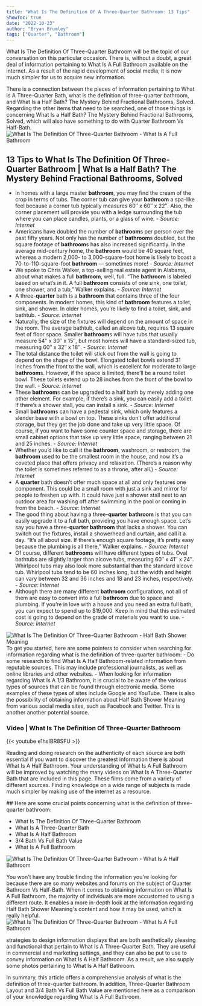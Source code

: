 ```yaml
---
title: "What Is The Definition Of A Three-Quarter Bathroom: 13 Tips"
ShowToc: true 
date: "2022-10-23"
author: "Bryan Brumley" 
tags: ["Quarter", "Bathroom"]
---
```


What Is The Definition Of Three-Quarter Bathroom will be the topic of our conversation on this particular occasion. There is, without a doubt, a great deal of information pertaining to What Is A Full Bathroom available on the internet. As a result of the rapid development of social media, it is now much simpler for us to acquire new information.

There is a connection between the pieces of information pertaining to What Is A Three-Quarter Bath, what is the definition of three-quarter bathroom, and What Is a Half Bath? The Mystery Behind Fractional Bathrooms, Solved. Regarding the other items that need to be searched, one of those things is concerning What Is a Half Bath? The Mystery Behind Fractional Bathrooms, Solved, which will also have something to do with Quarter Bathroom Vs Half-Bath.
<img loading="lazy" src="https://www.places.co.za/crs/photolarge/45652.jpg" onerror="this.onerror=null;this.src='https://blogger.googleusercontent.com/img/a/AVvXsEhe7F7TRXHtjiKvHb5vS7DmnxvpHiDyoYyYvm1nHB3Qp2_w3BnM6A2eq4v7FYxCC9bfZt3a9vIMtAYEKUiaDQbHMg-ViyGmRIj39MLp0bGFfgfYw1Dc9q_H-T0wiTm3l0Uq42dETrN9eC8aGJ9_IORZsxST1AcLR7np1koOfcc7tnHa4S8Mwz_xD9d0=s16000';" alt="What Is The Definition Of Three-Quarter Bathroom - What Is A Full Bathroom" >

## 13 Tips to What Is The Definition Of Three-Quarter Bathroom | What Is a Half Bath? The Mystery Behind Fractional Bathrooms, Solved
-   In homes with a large master **bathroom**, you may find the cream of the crop in terms of tubs. The corner tub can give your **bathroom** a spa-like feel because a corner tub typically measures 60″ x 60″ x 22″. Also, the corner placement will provide you with a ledge surrounding the tub where you can place candles, plants, or a glass of wine. - <cite>Source: Internet</cite>
-   Americans have doubled the number of **bathroom**s per person over the past fifty years. Not only has the number of **bathroom**s doubled, but the square footage of **bathroom**s has also increased significantly. In the average mid-century home, the **bathroom** would be 40 square feet, whereas a modern 2,000- to 3,000-square-foot home is likely to boast a 70-to-110-square-foot **bathroom** — sometimes more! - <cite>Source: Internet</cite>
-   We spoke to Chris Walker, a top-selling real estate agent in Alabama, about what makes a full **bathroom**, well, full. “The **bathroom** is labeled based on what’s in it. A full **bathroom** consists of one sink, one toilet, one shower, and a tub,” Walker explains. - <cite>Source: Internet</cite>
-   A three-**quarter** bath is a **bathroom** that contains three of the four components. In modern homes, this kind of **bathroom** features a toilet, sink, and shower. In older homes, you’re likely to find a toilet, sink, and bathtub. - <cite>Source: Internet</cite>
-   Naturally, the size of the fixtures will depend on the amount of space in the room. The average bathtub, called an alcove tub, requires 13 square feet of floor space. Smaller **bathroom**s will have tubs that usually measure 54″ x 30″ x 15″, but most homes will have a standard-sized tub, measuring 60″ x 32″ x 18″. - <cite>Source: Internet</cite>
-   The total distance the toilet will stick out from the wall is going to depend on the shape of the bowl. Elongated toilet bowls extend 31 inches from the front to the wall, which is excellent for moderate to large **bathroom**s. However, if the space is limited, there’ll be a round toilet bowl. These toilets extend up to 28 inches from the front of the bowl to the wall. - <cite>Source: Internet</cite>
-   These **bathroom**s can be upgraded to a half bath by merely adding one other element. For example, if there’s a sink, you can easily add a toilet. If there’s a shower stall, you can install a sink. - <cite>Source: Internet</cite>
-   Small **bathroom**s can have a pedestal sink, which only features a slender base with a bowl on top. These sinks don’t offer additional storage, but they get the job done and take up very little space. Of course, if you want to have some counter space and storage, there are small cabinet options that take up very little space, ranging between 21 and 25 inches. - <cite>Source: Internet</cite>
-   Whether you’d like to call it the **bathroom**, washroom, or restroom, the **bathroom** used to be the smallest room in the house, and now it’s a coveted place that offers privacy and relaxation. (There’s a reason why the toilet is sometimes referred to as a throne, after all.) - <cite>Source: Internet</cite>
-   A **quarter** bath doesn’t offer much space at all and only features one component. This could be a small room with just a sink and mirror for people to freshen up with. It could have just a shower stall next to an outdoor area for washing off after swimming in the pool or coming in from the beach. - <cite>Source: Internet</cite>
-   The good thing about having a three-**quarter** **bathroom** is that you can easily upgrade it to a full bath, providing you have enough space. Let’s say you have a three-**quarter** **bathroom** that lacks a shower. You can switch out the fixtures, install a showerhead and curtain, and call it a day. “It’s all about size. If there’s enough square footage, it’s pretty easy because the plumbing is all there,” Walker explains. - <cite>Source: Internet</cite>
-   Of course, different **bathroom**s will have different types of tubs. Oval bathtubs are slightly larger than alcove tubs, measuring 60″ x 41″ x 24″. Whirlpool tubs may also look more substantial than the standard alcove tub. Whirlpool tubs tend to be 60 inches long, but the width and height can vary between 32 and 36 inches and 18 and 23 inches, respectively. - <cite>Source: Internet</cite>
-   Although there are many different **bathroom** configurations, not all of them are easy to convert into a full **bathroom** due to space and plumbing. If you’re in love with a house and you need an extra full bath, you can expect to spend up to $19,000. Keep in mind that this estimated cost is going to depend on the grade of materials you want to use. - <cite>Source: Internet</cite>


<img loading="lazy" src="https://fthmb.tqn.com/KiejVL45uLYt4iBzWTmONrD5330=/5000x3300/filters:fill(auto,1)/heading-cut-Sky-Pencil-big-573c84ce3df78c6bb00f15e9.jpg" onerror="this.onerror=null;this.src='https://blogger.googleusercontent.com/img/a/AVvXsEhe7F7TRXHtjiKvHb5vS7DmnxvpHiDyoYyYvm1nHB3Qp2_w3BnM6A2eq4v7FYxCC9bfZt3a9vIMtAYEKUiaDQbHMg-ViyGmRIj39MLp0bGFfgfYw1Dc9q_H-T0wiTm3l0Uq42dETrN9eC8aGJ9_IORZsxST1AcLR7np1koOfcc7tnHa4S8Mwz_xD9d0=s16000';" alt="What Is The Definition Of Three-Quarter Bathroom - Half Bath Shower Meaning" >
To get you started, here are some pointers to consider when searching for information regarding what is the definition of three-quarter bathroom:
- Do some research to find What Is A Half Bathroom-related information from reputable sources. This may include professional journalists, as well as online libraries and other websites.
- When looking for information regarding What Is A 1/3 Bathroom, it is crucial to be aware of the various types of sources that can be found through electronic media. Some examples of these types of sites include Google and YouTube. There is also the possibility of obtaining information about Half Bath Shower Meaning from various social media sites, such as Facebook and Twitter. This is another another potential source.

### Video | What Is The Definition Of Three-Quarter Bathroom
{{< youtube e1hsIBR8SFU >}} 


Reading and doing research on the authenticity of each source are both essential if you want to discover the greatest information there is about What Is A Half Bathroom.
Your understanding of What Is A Full Bathroom will be improved by watching the many videos on What Is A Three-Quarter Bath that are included in this page. These films come from a variety of different sources. Finding knowledge on a wide range of subjects is made much simpler by making use of the internet as a resource.
<script async="async" data-cfasync="false" src="//normallydemandedalter.com/fe63df3c5408708b15d8dc3d9b206b31/invoke.js"></script>
<div id="container-fe63df3c5408708b15d8dc3d9b206b31"></div>
## Here are some crucial points concerning what is the definition of three-quarter bathroom:

- What Is The Definition Of Three-Quarter Bathroom
- What Is A Three-Quarter Bath
- What Is A Half Bathroom
- 3/4 Bath Vs Full Bath Value
- What Is A Full Bathroom

 <img loading="lazy" src="https://www.stir.ac.uk/media/stirling/global-assets/accommodation/beech-court-standard-flats/full-size/Beech-court-bedroom-760x470.jpg" onerror="this.onerror=null;this.src='https://blogger.googleusercontent.com/img/a/AVvXsEhe7F7TRXHtjiKvHb5vS7DmnxvpHiDyoYyYvm1nHB3Qp2_w3BnM6A2eq4v7FYxCC9bfZt3a9vIMtAYEKUiaDQbHMg-ViyGmRIj39MLp0bGFfgfYw1Dc9q_H-T0wiTm3l0Uq42dETrN9eC8aGJ9_IORZsxST1AcLR7np1koOfcc7tnHa4S8Mwz_xD9d0=s16000';" alt="What Is The Definition Of Three-Quarter Bathroom - What Is A Half Bathroom" >

You won't have any trouble finding the information you're looking for because there are so many websites and forums on the subject of Quarter Bathroom Vs Half-Bath.
When it comes to obtaining information on What Is A Full Bathroom, the majority of individuals are more accustomed to using a different route. It enables a more in-depth look at the information regarding Half Bath Shower Meaning's content and how it may be used, which is really helpful.
<img loading="lazy" src="https://c1.staticflickr.com/3/2731/4185069354_d46fcd9269_b.jpg" onerror="this.onerror=null;this.src='https://blogger.googleusercontent.com/img/a/AVvXsEhe7F7TRXHtjiKvHb5vS7DmnxvpHiDyoYyYvm1nHB3Qp2_w3BnM6A2eq4v7FYxCC9bfZt3a9vIMtAYEKUiaDQbHMg-ViyGmRIj39MLp0bGFfgfYw1Dc9q_H-T0wiTm3l0Uq42dETrN9eC8aGJ9_IORZsxST1AcLR7np1koOfcc7tnHa4S8Mwz_xD9d0=s16000';" alt="What Is The Definition Of Three-Quarter Bathroom - What Is A Full Bathroom" >

strategies to design information displays that are both aesthetically pleasing and functional that pertain to What Is A Three-Quarter Bath. They are useful in commercial and marketing settings, and they can also be put to use to convey information on What Is A Half Bathroom. As a result, we also supply some photos pertaining to What Is A Half Bathroom.

In summary, this article offers a comprehensive analysis of what is the definition of three-quarter bathroom. In addition, Three-Quarter Bathroom Layout and 3/4 Bath Vs Full Bath Value are mentioned here as a comparison of your knowledge regarding What Is A Full Bathroom.

	

